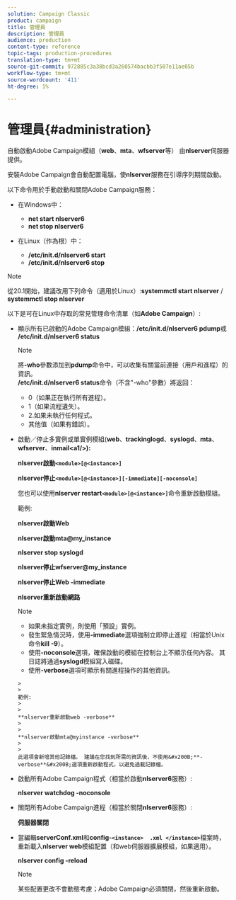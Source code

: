 ```yaml
---
solution: Campaign Classic
product: campaign
title: 管理員
description: 管理員
audience: production
content-type: reference
topic-tags: production-procedures
translation-type: tm+mt
source-git-commit: 972885c3a38bcd3a260574bacbb3f507e11ae05b
workflow-type: tm+mt
source-wordcount: '411'
ht-degree: 1%

---
```



# 管理員{#administration}

自動啟動Adobe Campaign模組（**web**、**mta**、**wfserver**&#x200B;等） 由&#x200B;**nlserver**&#x200B;伺服器提供。

安裝Adobe Campaign會自動配置電腦，使&#x200B;**nlserver**&#x200B;服務在引導序列期間啟動。

以下命令用於手動啟動和關閉Adobe Campaign服務：

* 在Windows中：

   * **net start nlserver6**
   * **net stop nlserver6**

* 在Linux（作為根）中：

   * **/etc/init.d/nlserver6 start**
   * **/etc/init.d/nlserver6 stop**

>[!NOTE]
>
>從20.1開始，建議改用下列命令（適用於Linux）:**systemmctl start nlserver** / **systemmctl stop nlserver**

以下是可在Linux中存取的常見管理命令清單（如&#x200B;**Adobe Campaign**）:

* 顯示所有已啟動的Adobe Campaign模組：**/etc/init.d/nlserver6 pdump**&#x200B;或&#x200B;**/etc/init.d/nlserver6 status**

   >[!NOTE]
   >
   >將&#x200B;**-who**&#x200B;參數添加到&#x200B;**pdump**&#x200B;命令中，可以收集有關當前連接（用戶和進程）的資訊。\
   >**/etc/init.d/nlserver6 status**&#x200B;命令（不含&quot;-who&quot;參數）將返回：
   >
   >    * 0（如果正在執行所有進程）。
   >    * 1（如果流程遺失）。
   >    * 2.如果未執行任何程式。
   >    * 其他值（如果有錯誤）。


* 啟動／停止多實例或單實例模組(**web**、**trackinglogd**、**syslogd**、**mta**、**wfserver**、**inmail&lt;a1/>):**

   **nlserver啟動`<module>[@<instance>]`**

   **nlserver停止`<module>[@<instance>][-immediate][-noconsole]`**

   您也可以使用&#x200B;**nlserver restart`<module>[@<instance>]`**&#x200B;命令重新啟動模組。

   範例:

   **nlserver啟動Web**

   **nlserver啟動mta@my_instance**

   **nlserver stop syslogd**

   **nlserver停止wfserver@my_instance**

   **nlserver停止Web -immediate**

   **nlserver重新啟動網路**

   >[!NOTE]
   > 
   >    * 如果未指定實例，則使用「預設」實例。
   >    * 發生緊急情況時，使用&#x200B;**-immediate**&#x200B;選項強制立即停止進程（相當於Unix命令&#x200B;**kill -9**）。
   >    * 使用&#x200B;**-noconsole**&#x200B;選項，確保啟動的模組在控制台上不顯示任何內容。 其日誌將通過&#x200B;**syslogd**&#x200B;模組寫入磁碟。
   >    * 使用&#x200B;**-verbose**&#x200B;選項可顯示有關進程操作的其他資訊。

      >    
      >      
      範例:
      >    
      >      
      **nlserver重新啟動web -verbose**
      >    
      >      
      **nlserver啟動mta@myinstance -verbose**
      >    
      >      
      此選項會新增其他記錄檔。 建議在您找到所需的資訊後，不使用&#x200B;**-verbose**&#x200B;選項重新啟動程式，以避免過載記錄檔。


* 啟動所有Adobe Campaign程式（相當於啟動&#x200B;**nlserver6**&#x200B;服務）:

   **nlserver watchdog -noconsole**

* 關閉所有Adobe Campaign進程（相當於關閉&#x200B;**nlserver6**&#x200B;服務）:

   **伺服器關閉**

* 當編輯&#x200B;**serverConf.xml**&#x200B;和&#x200B;**config-`<instance>  .xml </instance>`**&#x200B;檔案時，重新載入&#x200B;**nlserver web**&#x200B;模組配置（和web伺服器擴展模組，如果適用）。

   **nlserver config -reload**

   >[!NOTE]
   >
   >某些配置更改不會動態考慮；Adobe Campaign必須關閉，然後重新啟動。

